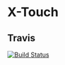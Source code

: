 # X-Touch

## Travis
[![Build Status](https://travis-ci.org/Tornaco/X-Touch.svg?branch=master)](https://travis-ci.org/Tornaco/X-Touch)
